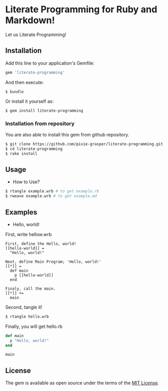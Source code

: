 # Literate Programming for Ruby and Markdown!

Let us Literate Programming!

## Installation

Add this line to your application's Gemfile:

```ruby
gem 'literate-programming'
```

And then execute:

    $ bundle

Or install it yourself as:

    $ gem install literate-programming

### Installation from repository

You are also able to install this gem from github repository.
```bash
$ git clone https://github.com/pixie-grasper/literate-programming.git
$ cd literate-programming
$ rake install
```

## Usage

- How to Use?

```bash
$ rtangle example.wrb # to get example.rb
$ rweave example.wrb # to get example.md
```

## Examples
- Hello, world!

First, write hellow.wrb
```
First, define the Hello, world!
[[hello-world]] =
  "Hello, world!"

Next, define Main Program; 'Hello, world!'
[[*]] =
  def main
    p [[hello-world]]
  end

Finaly, call the main.
[[*]] +=
  main
```

Second, tangle it!
```bash
$ rtangle hello.wrb
```

Finally, you will get hello.rb
```ruby
def main
  p "Hello, world!"
end

main
```

## License

The gem is available as open source under the terms of the [MIT License](http://opensource.org/licenses/MIT).

